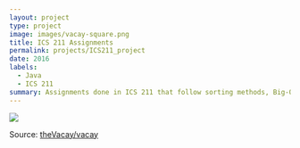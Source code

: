 ```yaml
---
layout: project
type: project
image: images/vacay-square.png
title: ICS 211 Assignments
permalink: projects/ICS211_project
date: 2016
labels:
  - Java
  - ICS 211
summary: Assignments done in ICS 211 that follow sorting methods, Big-O, and basic algorithms.
---
```


<img class="ui medium right floated rounded image" src="../images/vacay-home-page.png">


 
Source: <a href="https://github.com/theVacay/vacay"><i class="large github icon"></i>theVacay/vacay</a>
